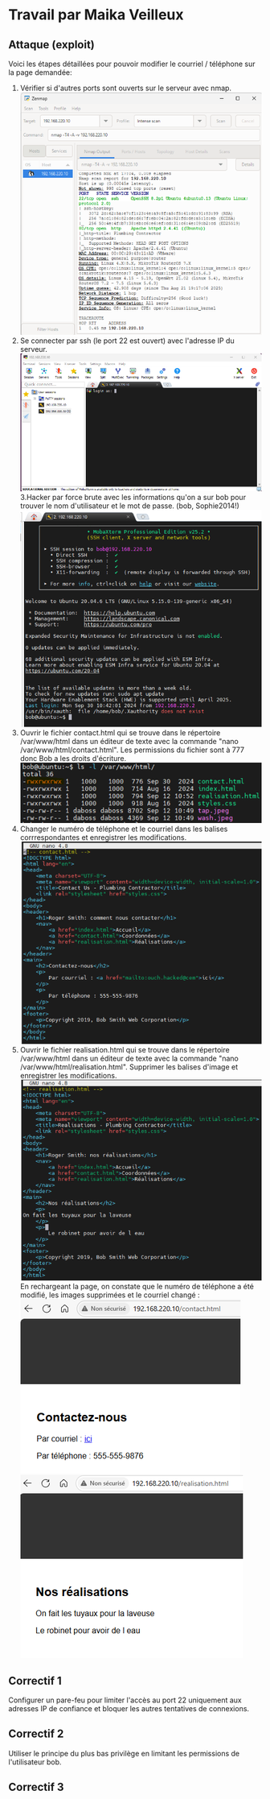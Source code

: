 # Travail par Maika Veilleux
## Attaque (exploit)
Voici les étapes détaillées pour pouvoir modifier le courriel / téléphone sur la page demandée:
1. Vérifier si d'autres ports sont ouverts sur le serveur avec nmap.
![nmap](nmap.png) <br>
2. Se connecter par ssh (le port 22 est ouvert) avec l'adresse IP du serveur.
![ssh](ssh.png) <br>
3.Hacker par force brute avec les informations qu'on a sur bob pour trouver le nom d'utilisateur et le mot de passe. (bob, Sophie2014!)
![login](login.png) <br>
4. Ouvrir le fichier contact.html qui se trouve dans le répertoire /var/www/html dans un éditeur de texte avec la commande "nano /var/www/html/contact.html". Les permissions du fichier sont à 777 donc Bob a les droits d'écriture.
![contact](contact.png)
5. Changer le numéro de téléphone et le courriel dans les balises corrrespondantes et enregistrer les modifications.
![Changer](Changer.png)
6. Ouvrir le fichier realisation.html qui se trouve dans le répertoire /var/www/html dans un éditeur de texte avec la commande "nano /var/www/html/realisation.html". Supprimer les balises d'image et enregistrer les modifications.
![real](real.png)
En rechargeant la page, on constate que le numéro de téléphone a été modifié, les images supprimées et le courriel changé :
![telephone](telephone.png)
![images](images.png)
## Correctif 1
Configurer un pare-feu pour limiter l'accès au port 22 uniquement aux adresses IP de confiance et bloquer les autres tentatives de connexions.
## Correctif 2
Utiliser le principe du plus bas privilège en limitant les permissions de l'utilisateur bob.
## Correctif 3
